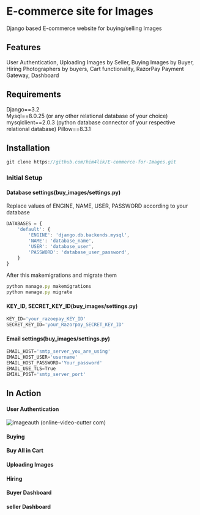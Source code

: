 # E-commerce site for Images
Django based E-commerce website for buying/selling Images

## Features
User Authentication, Uploading Images by Seller, Buying Images by Buyer, Hiring Photographers by buyers, Cart functionality, RazorPay Payment Gateway, Dashboard

## Requirements
Django==3.2<br/>
Mysql==8.0.25 (or any other relational database of your choice)<br/>
mysqlclient==2.0.3 (python database connector of your respective relational database)
Pillow==8.3.1

## Installation
```javascript
git clone https://github.com/him4lik/E-commerce-for-Images.git
```
### Initial Setup
#### Database settings(buy_images/settings.py)
Replace values of ENGINE, NAME, USER, PASSWORD according to your database
```javascript
DATABASES = {
    'default': {
        'ENGINE': 'django.db.backends.mysql',
        'NAME': 'database_name',
        'USER': 'database_user',
        'PASSWORD': 'database_user_password',
    }
}
```
After this makemigrations and migrate them
```javascript
python manage.py makemigrations
python manage.py migrate
```
#### KEY_ID, SECRET_KEY_ID(buy_images/settings.py)
```javascript
KEY_ID='your_razoepay_KEY_ID'
SECRET_KEY_ID='your_Razorpay_SECRET_KEY_ID'
```
#### Email settings(buy_images/settings.py)
```javascript
EMAIL_HOST='smtp_server_you_are_using'
EMAIL_HOST_USER='username'
EMAIL_HOST_PASSWORD='Your_password'
EMAIL_USE_TLS=True
EMIAL_POST='smtp_server_port'
```

## In Action
#### User Authentication
![imageauth (online-video-cutter com)](https://user-images.githubusercontent.com/75934883/127497696-a0a05cc7-785c-4660-8b69-bc0f2bd754de.gif)
#### Buying
#### Buy All in Cart
#### Uploading Images
#### Hiring
#### Buyer Dashboard
#### seller Dashboard

